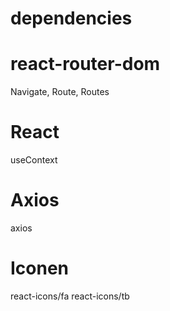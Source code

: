 # dependencies

# react-router-dom
Navigate, Route, Routes

# React
useContext

# Axios
axios

# Iconen
react-icons/fa
react-icons/tb